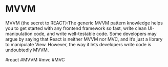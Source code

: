 # MVVM
MVVM (the secret to REACT):The generic MVVM pattern knowledge helps you to get started with any frontend framework so fast, write clean UI-manipulation code, and write well-testable code. Some developers may argue by saying that React is neither MVVM nor MVC, and it’s just a library to manipulate View. However, the way it lets developers write code is undoubtedly MVVM.

#react #MVVM
#mvc #MVC 
